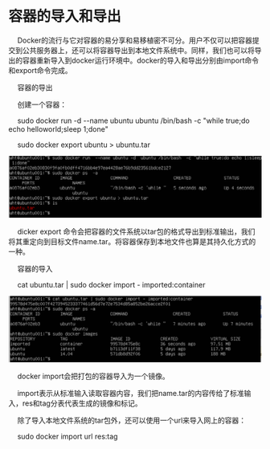 <h1>容器的导入和导出</h1>

<p>&emsp; Docker的流行与它对容器的易分享和易移植密不可分。用户不仅可以把容器提交到公共服务器上，还可以将容器导出到本地文件系统中。同样，我们也可以将导出的容器重新导入到docker运行环境中。docker的导入和导出分别由import命令和export命令完成。</p>

<p>&emsp; 容器的导出 </p>

<p>&emsp; 创建一个容器：</p>

<p>&emsp; sudo docker run -d --name ubuntu ubuntu /bin/bash -c "while true;do echo helloworld;sleep 1;done"</p>

<p>&emsp; sudo docker export ubuntu > ubuntu.tar </p>

<img src="./assets/21.png" />

<p>&emsp; dicker export 命令会把容器的文件系统以tar包的格式导出到标准输出，我们将其重定向到目标文件name.tar。将容器保存到本地文件也算是其持久化方式的一种。</p>

<p>&emsp; 容器的导入</p>

<p>&emsp; cat ubuntu.tar | sudo docker import - imported:container</p>

<img src="./assets/22.png" />

<p>&emsp; docker import会把打包的容器导入为一个镜像。</p>

<p>&emsp; import表示从标准输入读取容器内容，我们把name.tar的内容传给了标准输入，res和tag分表代表生成的镜像和标记。</p>

<p>&emsp; 除了导入本地文件系统的tar包外，还可以使用一个url来导入网上的容器：</p>

<p>&emsp; sudo docker import url res:tag</p>

